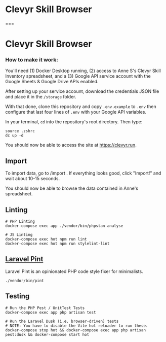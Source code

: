 # Clevyr Skill Browser
===

# Clevyr Skill Browser

### How to make it work:

You'll need (1) Docker Desktop running, (2) access to Anne S's Clevyr Skill Inventory spreadsheet, and a (3) Google API service account with the Google Sheets & Google Drive APIs enabled. 

After setting up your service account, download the credentials JSON file and place it in the `/storage` folder.

With that done, clone this repository and copy `.env.example` to `.env` then configure that last four lines of `.env` with your Google API variables.

In your terminal, `cd` into the repository's root directory. Then type:

```
source .zshrc
dc up -d
```

You should now be able to access the site at https://clevyr.run.

## Import 

To import data, go to /import . If everything looks good, click "Import!" and wait about 10-15 seconds.

You should now be able to browse the data contained in Anne's spreadsheet.

## Linting
```
# PHP Linting
docker-compose exec app ./vendor/bin/phpstan analyse

# JS Linting
docker-compose exec hot npm run lint
docker-compose exec hot npm run stylelint-lint
```

## [Laravel Pint](https://laravel.com/docs/9.x/pint)
Laravel Pint is an opinionated PHP code style fixer for minimalists.
```
./vendor/bin/pint
```

## Testing
```
# Run the PHP Pest / UnitTest Tests
docker-compose exec app php artisan test

# Run the Laravel Dusk (i.e. browser-driven) tests
# NOTE: You have to disable the Vite hot reloader to run these.
docker-compose stop hot && docker-compose exec app php artisan pest:dusk && docker-compose start hot
```
